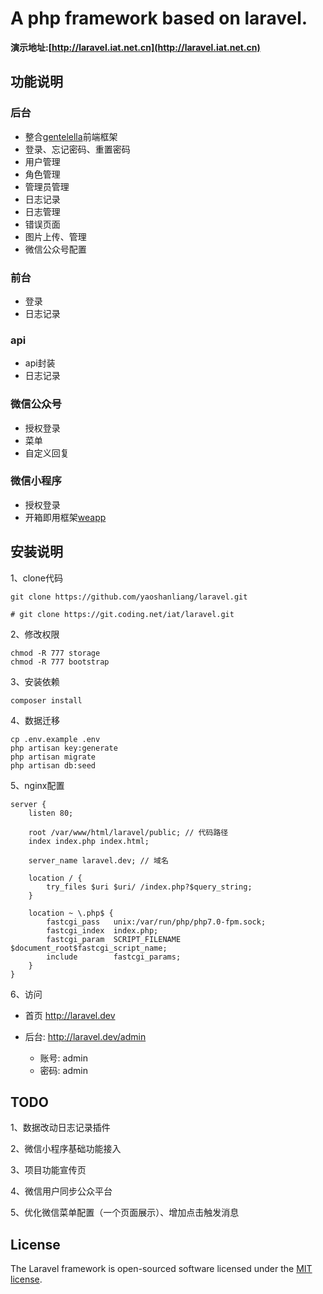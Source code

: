 # A php framework based on laravel.

**演示地址:[http://laravel.iat.net.cn](http://laravel.iat.net.cn)**

## 功能说明

### 后台

* 整合[gentelella](https://github.com/puikinsh/gentelella)前端框架
* 登录、忘记密码、重置密码
* 用户管理
* 角色管理
* 管理员管理
* 日志记录
* 日志管理
* 错误页面
* 图片上传、管理
* 微信公众号配置

### 前台

* 登录
* 日志记录

### api

* api封装
* 日志记录

### 微信公众号

* 授权登录
* 菜单
* 自定义回复

### 微信小程序

* 授权登录
* 开箱即用框架[weapp](https://github.com/yaoshanliang/weapp)

## 安装说明

1、clone代码

    git clone https://github.com/yaoshanliang/laravel.git

    # git clone https://git.coding.net/iat/laravel.git
     
2、修改权限

    chmod -R 777 storage
    chmod -R 777 bootstrap
    
3、安装依赖

    composer install
    
4、数据迁移
    
    cp .env.example .env
    php artisan key:generate
    php artisan migrate
    php artisan db:seed
   
5、nginx配置
    
    server {
        listen 80;
    
        root /var/www/html/laravel/public; // 代码路径
        index index.php index.html;
    
        server_name laravel.dev; // 域名
    
        location / {
            try_files $uri $uri/ /index.php?$query_string;
        }
    
        location ~ \.php$ {
            fastcgi_pass   unix:/var/run/php/php7.0-fpm.sock;
            fastcgi_index  index.php;
            fastcgi_param  SCRIPT_FILENAME  $document_root$fastcgi_script_name;
            include        fastcgi_params;
        }
    }
    
6、访问

* 首页 http://laravel.dev
    
* 后台: http://laravel.dev/admin

  * 账号: admin
  * 密码: admin
  
## TODO

1、数据改动日志记录插件

2、微信小程序基础功能接入

3、项目功能宣传页

4、微信用户同步公众平台

5、优化微信菜单配置（一个页面展示）、增加点击触发消息

## License

The Laravel framework is open-sourced software licensed under the [MIT license](https://opensource.org/licenses/MIT).
